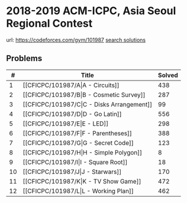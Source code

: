 # 2018-2019 ACM-ICPC, Asia Seoul Regional Contest

url: https://codeforces.com/gym/101987
[search solutions](https://www.google.com/search?q=Solution+OR+題解+2018-2019+ACM-ICPC,+Asia+Seoul+Regional+Contest)

## Problems

| # | Title | Solved |
| --- | --- | --- |
|1|[[CFICPC/101987/A\|A - Circuits]]|438|
|2|[[CFICPC/101987/B\|B - Cosmetic Survey]]|287|
|3|[[CFICPC/101987/C\|C - Disks Arrangement]]|99|
|4|[[CFICPC/101987/D\|D - Go Latin]]|556|
|5|[[CFICPC/101987/E\|E - LED]]|298|
|6|[[CFICPC/101987/F\|F - Parentheses]]|388|
|7|[[CFICPC/101987/G\|G - Secret Code]]|123|
|8|[[CFICPC/101987/H\|H - Simple Polygon]]|8|
|9|[[CFICPC/101987/I\|I - Square Root]]|18|
|10|[[CFICPC/101987/J\|J - Starwars]]|170|
|11|[[CFICPC/101987/K\|K - TV Show Game]]|472|
|12|[[CFICPC/101987/L\|L - Working Plan]]|462|
